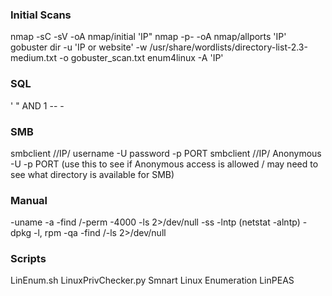 ### Initial Scans
nmap -sC -sV -oA nmap/initial 'IP"
nmap -p- -oA nmap/allports 'IP'
gobuster dir -u 'IP or website'  -w /usr/share/wordlists/directory-list-2.3-medium.txt -o gobuster_scan.txt
enum4linux -A 'IP'




### SQL
' " AND 1 -- -





### SMB
smbclient //IP/ username -U password -p PORT
smbclient //IP/ Anonymous -U -p PORT     (use this to see if Anonymous access is allowed / may need to see what directory is available for SMB)


### Manual
-uname -a
-find /-perm -4000 -ls 2>/dev/null
-ss -lntp (netstat -alntp)
-dpkg -l, rpm -qa
-find /-ls 2>/dev/null

### Scripts
LinEnum.sh
LinuxPrivChecker.py
Smnart Linux Enumeration
LinPEAS




